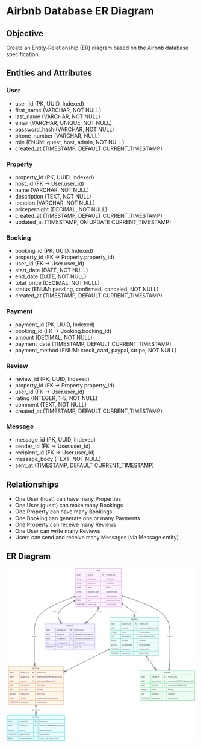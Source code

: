 
# Airbnb Database ER Diagram
## Objective
Create an Entity-Relationship (ER) diagram based on the Airbnb database specification.

## Entities and Attributes

### User
- user_id (PK, UUID, Indexed)
- first_name (VARCHAR, NOT NULL)
- last_name (VARCHAR, NOT NULL)
- email (VARCHAR, UNIQUE, NOT NULL)
- password_hash (VARCHAR, NOT NULL)
- phone_number (VARCHAR, NULL)
- role (ENUM: guest, host, admin, NOT NULL)
- created_at (TIMESTAMP, DEFAULT CURRENT_TIMESTAMP)

### Property
- property_id (PK, UUID, Indexed)
- host_id (FK → User.user_id)
- name (VARCHAR, NOT NULL)
- description (TEXT, NOT NULL)
- location (VARCHAR, NOT NULL)
- pricepernight (DECIMAL, NOT NULL)
- created_at (TIMESTAMP, DEFAULT CURRENT_TIMESTAMP)
- updated_at (TIMESTAMP, ON UPDATE CURRENT_TIMESTAMP)

### Booking
- booking_id (PK, UUID, Indexed)
- property_id (FK → Property.property_id)
- user_id (FK → User.user_id)
- start_date (DATE, NOT NULL)
- end_date (DATE, NOT NULL)
- total_price (DECIMAL, NOT NULL)
- status (ENUM: pending, confirmed, canceled, NOT NULL)
- created_at (TIMESTAMP, DEFAULT CURRENT_TIMESTAMP)

### Payment
- payment_id (PK, UUID, Indexed)
- booking_id (FK → Booking.booking_id)
- amount (DECIMAL, NOT NULL)
- payment_date (TIMESTAMP, DEFAULT CURRENT_TIMESTAMP)
- payment_method (ENUM: credit_card, paypal, stripe, NOT NULL)

### Review
- review_id (PK, UUID, Indexed)
- property_id (FK → Property.property_id)
- user_id (FK → User.user_id)
- rating (INTEGER, 1–5, NOT NULL)
- comment (TEXT, NOT NULL)
- created_at (TIMESTAMP, DEFAULT CURRENT_TIMESTAMP)

### Message
- message_id (PK, UUID, Indexed)
- sender_id (FK → User.user_id)
- recipient_id (FK → User.user_id)
- message_body (TEXT, NOT NULL)
- sent_at (TIMESTAMP, DEFAULT CURRENT_TIMESTAMP)


## Relationships

- One User (host) can have many Properties
- One User (guest) can make many Bookings
- One Property can have many Bookings
- One Booking can generate one or many Payments
- One Property can receive many Reviews
- One User can write many Reviews
- Users can send and receive many Messages (via Message entity)


## ER Diagram

![Airbnb Database ERD](DATABASE.png)

